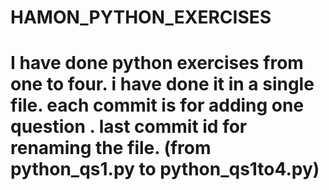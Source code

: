 # HAMON_PYTHON_EXERCISES
# I have done python exercises from one to four. i have done it in a single file. each commit is for adding one question . last commit id for renaming the file. (from python_qs1.py to python_qs1to4.py)
